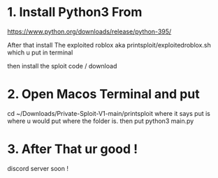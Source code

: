 # 1. Install Python3 From
https://www.python.org/downloads/release/python-395/

After that install The exploited roblox aka printsploit/exploitedroblox.sh which u put in terminal

then install the sploit code / download

# 2. Open Macos Terminal and put
cd ~/Downloads/Private-Sploit-V1-main/printsploit
where it says put is where u would put where the folder is.
then put python3 main.py

# 3. After That ur good !


discord server soon !
